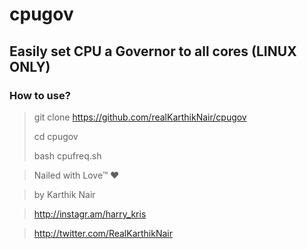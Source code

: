 # cpugov
## Easily set CPU a Governor to all cores (LINUX ONLY)

### How to use?
>git clone https://github.com/realKarthikNair/cpugov
> 
>cd cpugov
> 
>bash cpufreq.sh


>Nailed with Love™ ❤️

>by Karthik Nair 

>http://instagr.am/harry_kris 

>http://twitter.com/RealKarthikNair
